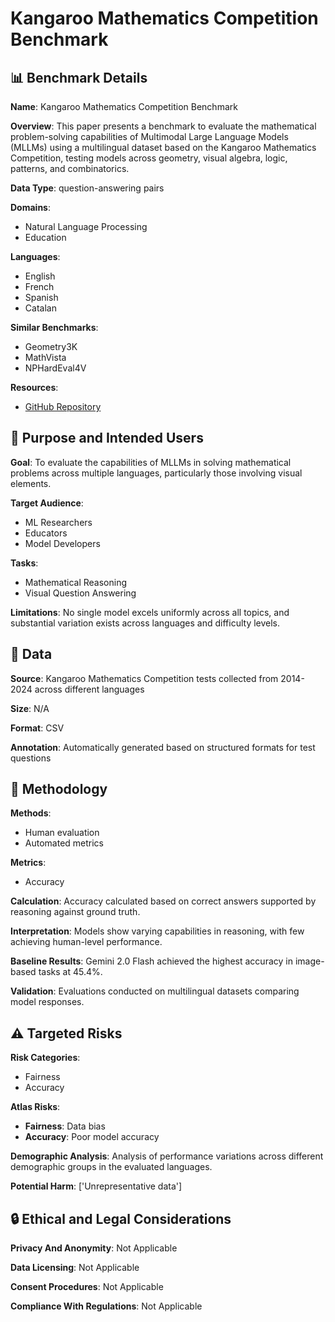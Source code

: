 # Kangaroo Mathematics Competition Benchmark

## 📊 Benchmark Details

**Name**: Kangaroo Mathematics Competition Benchmark

**Overview**: This paper presents a benchmark to evaluate the mathematical problem-solving capabilities of Multimodal Large Language Models (MLLMs) using a multilingual dataset based on the Kangaroo Mathematics Competition, testing models across geometry, visual algebra, logic, patterns, and combinatorics.

**Data Type**: question-answering pairs

**Domains**:
- Natural Language Processing
- Education

**Languages**:
- English
- French
- Spanish
- Catalan

**Similar Benchmarks**:
- Geometry3K
- MathVista
- NPHardEval4V

**Resources**:
- [GitHub Repository](https://github.com/QwenLM/Qwen2.5-VL)

## 🎯 Purpose and Intended Users

**Goal**: To evaluate the capabilities of MLLMs in solving mathematical problems across multiple languages, particularly those involving visual elements.

**Target Audience**:
- ML Researchers
- Educators
- Model Developers

**Tasks**:
- Mathematical Reasoning
- Visual Question Answering

**Limitations**: No single model excels uniformly across all topics, and substantial variation exists across languages and difficulty levels.

## 💾 Data

**Source**: Kangaroo Mathematics Competition tests collected from 2014-2024 across different languages

**Size**: N/A

**Format**: CSV

**Annotation**: Automatically generated based on structured formats for test questions

## 🔬 Methodology

**Methods**:
- Human evaluation
- Automated metrics

**Metrics**:
- Accuracy

**Calculation**: Accuracy calculated based on correct answers supported by reasoning against ground truth.

**Interpretation**: Models show varying capabilities in reasoning, with few achieving human-level performance.

**Baseline Results**: Gemini 2.0 Flash achieved the highest accuracy in image-based tasks at 45.4%.

**Validation**: Evaluations conducted on multilingual datasets comparing model responses.

## ⚠️ Targeted Risks

**Risk Categories**:
- Fairness
- Accuracy

**Atlas Risks**:
- **Fairness**: Data bias
- **Accuracy**: Poor model accuracy

**Demographic Analysis**: Analysis of performance variations across different demographic groups in the evaluated languages.

**Potential Harm**: ['Unrepresentative data']

## 🔒 Ethical and Legal Considerations

**Privacy And Anonymity**: Not Applicable

**Data Licensing**: Not Applicable

**Consent Procedures**: Not Applicable

**Compliance With Regulations**: Not Applicable

